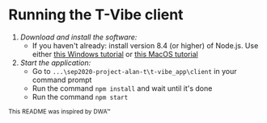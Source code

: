 # Running the T-Vibe client

1. *Download and install the software:*
   - If you haven't already: install version 8.4 (or higher) of Node.js. Use either [this Windows tutorial](https://nodesource.com/blog/installing-nodejs-tutorial-windows/)
     or [this MacOS tutorial](https://nodesource.com/blog/installing-nodejs-tutorial-mac-os-x/)
2. *Start the application:* 
   - Go to `...\sep2020-project-alan-t\t-vibe_app\client` in your command prompt
   - Run the command `npm install` and wait until it's done
   - Run the command `npm start`
   

<sub>This README was inspired by DWA™<sub/>
